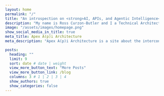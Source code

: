 ```yaml
---
layout: home
permalink: "/"
title: "An introspection on <strong>AI, APIs, and Agentic Intelligence</strong> in a Data-Driven World of Privacy and Security"
description: "My name is Ross Curzon-Butler and I a Technical Architect working in the realm of Interconnected Transportation Solutions.  I am passionate about the synergy between AI, APIs as a Product.  With a strong belief in data security and privacy. Welcome to my blog about all these ideas."
image: "/assets/images/homepage.png"
show_social_media_in_title: true
meta_title: Apex A(p)i Architecture
meta_description: "Apex A(p)i Architecture is a site about the interconnectivy between AI, Agentic Intelligence, and APIs."

posts:
  heading: ""
  limit: 9
  sort: date # date | weight
  view_more_button_text: "More Posts"
  view_more_button_link: /blog
  columns: 3 # 1 | 2 | 3 | 4
  show_authors: true
  show_categories: false
---
```

